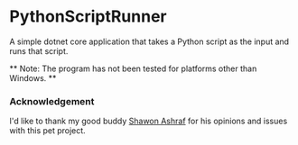 # PythonScriptRunner

A simple dotnet core application that takes a Python script as the input and runs that script.

** Note: The program has not been tested for platforms other than Windows. **

### Acknowledgement
I'd like to thank my good buddy [Shawon Ashraf](https://github.com/ShawonAshraf) for his opinions and issues with this pet project.